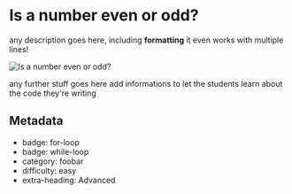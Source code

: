 # Is a number even or odd?

any description goes here, including **formatting**
it even works with multiple lines!

<img alt="Is a number even or odd?">

any further stuff goes here
add informations to let the students learn about the code they're writing

## Metadata

* badge: for-loop
* badge: while-loop
* category: foobar
* difficulty: easy
* extra-heading: Advanced
